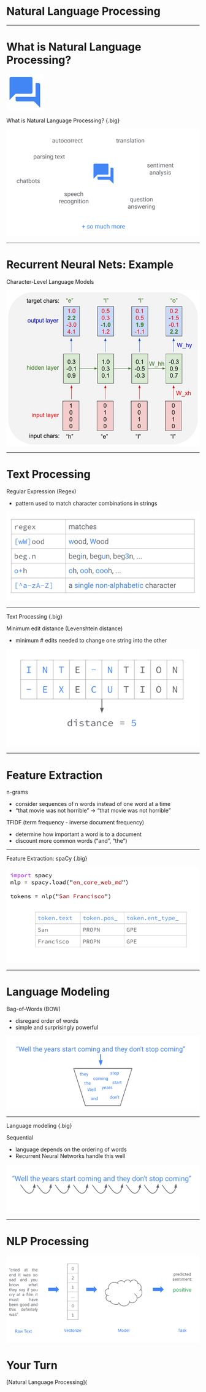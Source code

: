 # Natural Language Processing 

---

# What is Natural Language Processing?

![](res/NLP01.png)

<!--
Group discussion: what are some applications of NLP in your everyday life?
See next slide for examples: really anything that involves processing text/language
-->

What is Natural Language Processing? {.big}

![](res/NLP02.png)

---

# Recurrent Neural Nets: Example

Character-Level Language Models

![](res/NLP03.png)

---

# Text Processing

Regular Expression (Regex)
* pattern used to match character combinations in strings

![](res/NLP04.png)

<!--
Before machine learning, solved NLP problems using mostly pattern matching. Even now, these text processing techniques can be very important in processing messy natural language. 

Regular Expressions are widely used in text processing (imagine needing to extract all the emails from a block of text, or remove prefixes/suffixes from a root word). A regex defines a pattern that is used to match certain character combinations, following a set of rules. Here we show a few examples of pattern matching rules: “.” matches any single character, “+” matches 1 or more of the previous character, “[^...]” negates the rest of the pattern in the brackets. 

Regex rules can be very powerful but also very complex. Many guides exist for effectively using regexes: https://www.rexegg.com/regex-quickstart.html
-->

---

Text Processing {.big}

Minimum edit distance (Levenshtein distance)
* minimum # edits needed to change one string into the other

![](res/NLP05.png)

<!--
Another important concept for text processing is minimum edit distance (also called levenshtein distance). This is especially useful for autocorrect tools and evaluating systems that generate language (like translation). There are many open source Python implementations of this algorithm you can use.
-->

---

# Feature Extraction

n-grams
* consider sequences of n words instead of one word at a time
* “that movie was not horrible” -> “that movie was not horrible”

TFIDF (term frequency - inverse document frequency)
* determine how important a word is to a document
* discount more common words (“and”, “the”)

<!--
Before neural networks, the first step in NLP was “feature extraction”, or transforming raw text into informative features. The idea is that just the individual words in a text do not fully capture the meaning of the text.

One very common feature extraction technique is n-grams, which consider n word sequences instead of just individual words. While in the original sentence “that movie was not horrible”, the word “horrible” may cause a model to predict very strong negative emotion, extracting bigrams (2-grams) would correctly pair “not horrible”, which is a much milder emotion.

Another common technique is TFIDF, which calculates how important a word is to a text. This often has the effect of ignoring more common words (like “the”) and letting the model focus on more unique words in the text.
-->

---

Feature Extraction: spaCy {.big}

![](res/NLP06.png)

<!--
There are many more linguistic features that you can extract from text. spaCy is a fast python library for advanced natural language processing tools. It converts text into a collection of “Token” objects, each of which contains useful annotations such as Part of Speech (pos) and Named Entities (ent_type).

In this example, spaCy breaks “San Francisco” into two Tokens, each of which is labeled as a proper noun (PROPN) and a Geographical/Political Entity (GPE). 
-->

---

# Language Modeling

Bag-of-Words (BOW)
* disregard order of words
* simple and surprisingly powerful

![](res/NLP07.png)

<!--
To build models for NLP tasks, we must have some notion of how words fit together into sentences and text. Language modeling refers to determining how likely a certain sentence is. The simplest language modeling approach is a bag-of-words: treat a sentence like an unordered collection (set) of words.

Take an example movie review, "I love love loved it!", and another, "I HATED it :-(".  You as a human could guess which review corresponded to a positive sentiment and which review corresponded to a negative sentiment, even if we looked at these sentences out of order (e.g., "it! I loved love love" and "HATED :-( I it".  So bag-of-words is like saying, "Ehhh... I'm pretty sure I can glean the meaning of sentences, with words in any order, so why bother keeping track of the order? Sounds like more work to me..." But you can probably think of an example or two where this strategy would fail, yes? Especially consider if you're trying to predict more than just two sentiments ("good" and "bad").
-->

---

Language modeling {.big}

Sequential
* language depends on the ordering of words
* Recurrent Neural Networks handle this well

![](res/NLP08.png)

<!--
BOW approaches are surprisingly successful on many tasks (email spam filter, sentiment analysis) and are less computationally intensive.

But, fundamentally, we know that the order of words matters. Harder NLP tasks build upon sequential approaches, which preserve the order of words in a text. This is exactly what RNNs are useful for.
-->

---

# NLP Processing

![](res/NLP09.png)

<!--
the typical process for any NLP task is:
raw text -> transform to feature vectors (either through feature extraction or embeddings) -> run through some model -> perform supervised task
-->

# Your Turn

[Natural Language Processing](
